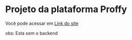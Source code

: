 # Projeto da plataforma Proffy

Você pode acessar em <a href="https://proffylevir.vercel.app"> Link do site </a>

obs: Esta sem o backend
